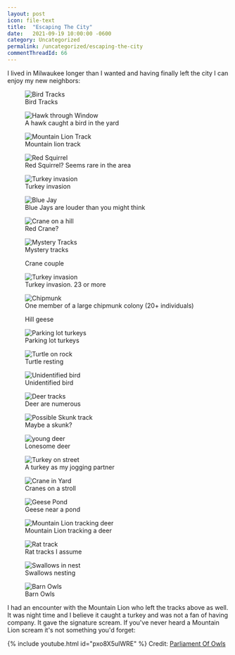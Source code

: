 ```yaml
---
layout: post
icon: file-text
title:  "Escaping The City"
date:   2021-09-19 10:00:00 -0600
category: Uncategorized
permalink: /uncategorized/escaping-the-city
commentThreadId: 66
---
```


I lived in Milwaukee longer than I wanted and having finally left the city I can enjoy my new neighbors:

<article class="gallery">
    <figure class='gallery-item'>
        <img src='/media-library/uncategorized/brookfield/bird-track_1024.jpg' alt='Bird Tracks' loading='lazy'>
        <figcaption>Bird Tracks</figcaption>
    </figure>
    <figure class='gallery-item'>
        <img src='/media-library/uncategorized/brookfield/hawk-window_1024.jpg' alt='Hawk through Window' loading='lazy'>
        <figcaption>A hawk caught a bird in the yard</figcaption>
    </figure>
    <figure class='gallery-item'>
        <img src='/media-library/uncategorized/brookfield/mountain-lion-track_1024.jpg' alt='Mountain Lion Track' loading='lazy'>
        <figcaption>Mountain lion track</figcaption>
    </figure>
    <figure class='gallery-item'>
        <img src='/media-library/uncategorized/brookfield/red-squirrel_1024.jpg' alt='Red Squirrel' loading='lazy'>
        <figcaption>Red Squirrel? Seems rare in the area</figcaption>
    </figure>
    <figure class='gallery-item'>
        <img src='/media-library/uncategorized/brookfield/turkey-army_1024.jpg' alt='Turkey invasion' loading='lazy'>
        <figcaption>Turkey invasion</figcaption>
    </figure>
    <figure class='gallery-item'>
        <img src='/media-library/uncategorized/brookfield/blue-jay_1024.jpg' alt='Blue Jay' loading='lazy'>
        <figcaption>Blue Jays are louder than you might think</figcaption>
    </figure>
    <figure class='gallery-item'>
        <img src='/media-library/uncategorized/brookfield/hill-crane_1024.jpg' alt='Crane on a hill' loading='lazy'>
        <figcaption>Red Crane?</figcaption>
    </figure>
    <figure class='gallery-item'>
        <img src='/media-library/uncategorized/brookfield/mystery_1024.jpg' alt='Mystery Tracks' loading='lazy'>
        <figcaption>Mystery tracks</figcaption>
    </figure>
    <figure class='gallery-item'>
        <img src='/media-library/uncategorized/brookfield/ridge-cranes_1024.jpg' alt='' loading='lazy'>
        <figcaption>Crane couple</figcaption>
    </figure>
    <figure class='gallery-item'>
        <img src='/media-library/uncategorized/brookfield/turkey-invade-1024.jpg' alt='Turkey invasion' loading='lazy'>
        <figcaption>Turkey invasion. 23 or more</figcaption>
    </figure>
    <figure class='gallery-item'>
        <img src='/media-library/uncategorized/brookfield/chipmunk_1024.jpg' alt='Chipmunk' loading='lazy'>
        <figcaption>One member of a large chipmunk colony (20+ individuals)</figcaption>
    </figure>
    <figure class='gallery-item'>
        <img src='/media-library/uncategorized/brookfield/hill-geese_1024.jpg' alt='' loading='lazy'>
        <figcaption>Hill geese</figcaption>
    </figure>
    <figure class='gallery-item'>
        <img src='/media-library/uncategorized/brookfield/parking-lot-turkeys_1024.jpg' alt='Parking lot turkeys' loading='lazy'>
        <figcaption>Parking lot turkeys</figcaption>
    </figure>
    <figure class='gallery-item'>
        <img src='/media-library/uncategorized/brookfield/rock-turtle_1024.jpg' alt='Turtle on rock' loading='lazy'>
        <figcaption>Turtle resting</figcaption>
    </figure>
    <figure class='gallery-item'>
        <img src='/media-library/uncategorized/brookfield/unidentified-bird_1024.jpg' alt='Unidentified bird' loading='lazy'>
        <figcaption>Unidentified bird</figcaption>
    </figure>
    <figure class='gallery-item'>
        <img src='/media-library/uncategorized/brookfield/deer-track_1024.jpg' alt='Deer tracks' loading='lazy'>
        <figcaption>Deer are numerous</figcaption>
    </figure>
    <figure class='gallery-item'>
        <img src='/media-library/uncategorized/brookfield/maybe-skunk_1024.jpg' alt='Possible Skunk track' loading='lazy'>
        <figcaption>Maybe a skunk?</figcaption>
    </figure>
    <figure class='gallery-item'>
        <img src='/media-library/uncategorized/brookfield/pond-deer_1024.jpg' alt='young deer' loading='lazy'>
        <figcaption>Lonesome deer</figcaption>
    </figure>
    <figure class='gallery-item'>
        <img src='/media-library/uncategorized/brookfield/street-turkey_1024.jpg' alt='Turkey on street' loading='lazy'>
        <figcaption>A turkey as my jogging partner</figcaption>
    </figure>
    <figure class='gallery-item'>
        <img src='/media-library/uncategorized/brookfield/yard-cranes_1024.jpg' alt='Crane in Yard' loading='lazy'>
        <figcaption>Cranes on a stroll</figcaption>
    </figure>
    <figure class='gallery-item'>
        <img src='/media-library/uncategorized/brookfield/geese-pond_1024.jpg' alt='Geese Pond' loading='lazy'>
        <figcaption>Geese near a pond</figcaption>
    </figure>
    <figure class='gallery-item'>
        <img src='/media-library/uncategorized/brookfield/mountain-lion-deer-track_1024.jpg' alt='Mountain Lion tracking deer' loading='lazy'>
        <figcaption>Mountain Lion tracking a deer</figcaption>
    </figure>
    <figure class='gallery-item'>
        <img src='/media-library/uncategorized/brookfield/rat-track_1024.jpg' alt='Rat track' loading='lazy'>
        <figcaption>Rat tracks I assume</figcaption>
    </figure>
    <figure class='gallery-item'>
        <img src='/media-library/uncategorized/brookfield/swallows_1024.jpg' alt='Swallows in nest' loading='lazy'>
        <figcaption>Swallows nesting</figcaption>
    </figure>
    <figure class='gallery-item'>
        <img src='/media-library/uncategorized/brookfield/owls_1024.jpg' alt='Barn Owls' loading='lazy'>
        <figcaption>Barn Owls</figcaption>
    </figure>
</article>

I had an encounter with the Mountain Lion who left the tracks above as well. It was night time and I believe it caught a turkey and was not a fan of having company. It gave the signature scream. If you've never heard a Mountain Lion scream it's not something you'd forget:

{% include youtube.html id="pxo8X5uIWRE" %}
Credit: [
Parliament Of Owls](https://www.youtube.com/channel/UCSzr16Cz57J5kEGlXH_rOvg)
